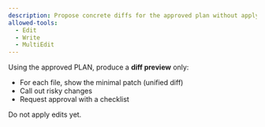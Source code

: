 ```yaml
---
description: Propose concrete diffs for the approved plan without applying them
allowed-tools:
  - Edit
  - Write
  - MultiEdit
---
```

Using the approved PLAN, produce a **diff preview** only:
- For each file, show the minimal patch (unified diff)
- Call out risky changes
- Request approval with a checklist

Do not apply edits yet.
